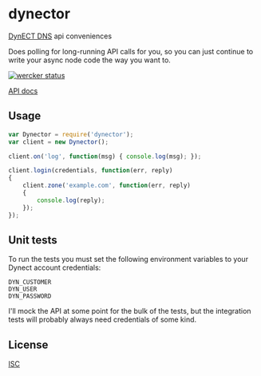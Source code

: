 dynector
========

[DynECT DNS](http://dyn.com/managed-dns/) api conveniences

Does polling for long-running API calls for you, so you can just continue to write your async node code the way you want to.

[![wercker status](https://app.wercker.com/status/0238326761d5214f6e2315ce1cad4278/m/ "wercker status")](https://app.wercker.com/project/bykey/0238326761d5214f6e2315ce1cad4278)

[API docs](https://help.dynect.net/dns-api-knowledge-base/)


## Usage

```javascript
var Dynector = require('dynector');
var client = new Dynector();

client.on('log', function(msg) { console.log(msg); });

client.login(credentials, function(err, reply)
{
    client.zone('example.com', function(err, reply)
    {
        console.log(reply);
    });
});
```

## Unit tests

To run the tests you must set the following environment variables to your Dynect account credentials:

```
DYN_CUSTOMER
DYN_USER
DYN_PASSWORD
```

I'll mock the API at some point for the bulk of the tests, but the integration tests will probably always need credentials of some kind.

## License

[ISC](http://opensource.org/licenses/ISC)
